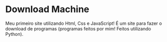 # Download Machine

 Meu primeiro site utilizando Html, Css e JavaScript! É um site para fazer o download de programas (programas feitos por mim! Feitos utilizando Python).